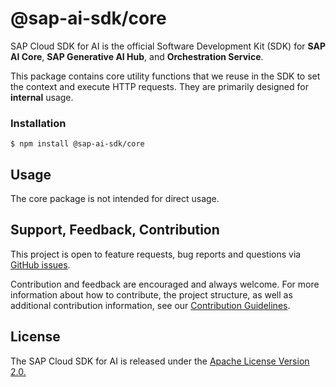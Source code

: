 # @sap-ai-sdk/core

SAP Cloud SDK for AI is the official Software Development Kit (SDK) for **SAP AI Core**, **SAP Generative AI Hub**, and **Orchestration Service**.

This package contains core utility functions that we reuse in the SDK to set the context and execute HTTP requests.
They are primarily designed for **internal** usage.

### Installation

```
$ npm install @sap-ai-sdk/core
```

## Usage

The core package is not intended for direct usage.

## Support, Feedback, Contribution

This project is open to feature requests, bug reports and questions via [GitHub issues](https://github.com/SAP/ai-sdk-js/issues).

Contribution and feedback are encouraged and always welcome.
For more information about how to contribute, the project structure, as well as additional contribution information, see our [Contribution Guidelines](https://github.com/SAP/ai-sdk-js/blob/main/CONTRIBUTING.md).

## License

The SAP Cloud SDK for AI is released under the [Apache License Version 2.0.](http://www.apache.org/licenses/)
